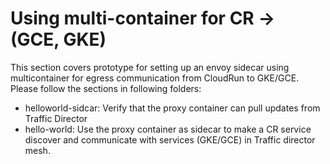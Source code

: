 # Using multi-container for CR -> (GCE, GKE)
This section covers prototype for setting up an envoy sidecar using multicontainer for egress communication from CloudRun to GKE/GCE. Please follow the sections in following folders:
* helloworld-sidcar: Verify that the proxy container can pull updates from Traffic Director
* hello-world: Use the proxy container as sidecar to make a CR service discover and communicate with services (GKE/GCE) in Traffic director mesh. 
